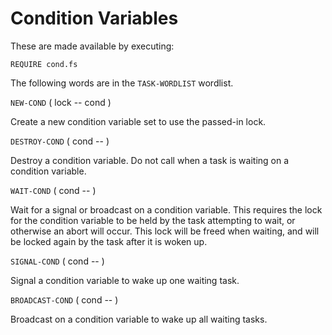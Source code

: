 # Condition Variables

These are made available by executing:

    REQUIRE cond.fs

The following words are in the `TASK-WORDLIST` wordlist.

`NEW-COND` ( lock -- cond )

Create a new condition variable set to use the passed-in lock.

`DESTROY-COND` ( cond -- )

Destroy a condition variable. Do not call when a task is waiting on a condition variable.

`WAIT-COND` ( cond -- )

Wait for a signal or broadcast on a condition variable. This requires the lock for the condition variable to be held by the task attempting to wait, or otherwise an abort will occur. This lock will be freed when waiting, and will be locked again by the task after it is woken up.

`SIGNAL-COND` ( cond -- )

Signal a condition variable to wake up one waiting task.

`BROADCAST-COND` ( cond -- )

Broadcast on a condition variable to wake up all waiting tasks.
